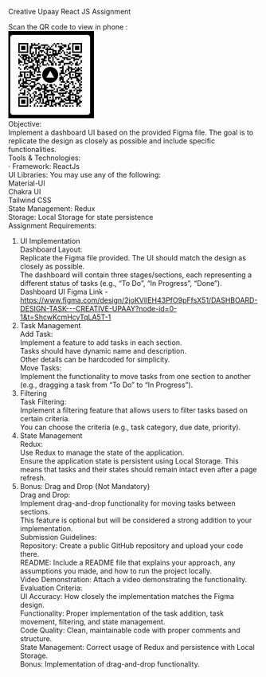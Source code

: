 <!DOCTYPE html>
<html>

<head>
  <meta charset="utf-8">
  <meta name="viewport" content="width=device-width, initial-scale=1.0">
 
  <link rel="stylesheet" href="https://stackedit.io/style.css" />
</head>

<body class="stackedit">
  <div class="stackedit__html"><p>Creative Upaay React JS Assignment</p>
<p>Scan the QR code to view in phone :<br>
<img src="qrcreative upay.JPG" alt="img"><br>
Objective:<br>
Implement a dashboard UI based on the provided Figma file. The goal is to replicate the design as closely as possible and include specific functionalities.<br>
Tools &amp; Technologies:<br>
· Framework: ReactJs<br>
UI Libraries: You may use any of the following:<br>
Material-UI<br>
Chakra UI<br>
Tailwind CSS<br>
State Management: Redux<br>
Storage: Local Storage for state persistence<br>
Assignment Requirements:</p>
<ol>
<li>UI Implementation<br>
Dashboard Layout:<br>
Replicate the Figma file provided. The UI should match the design as closely as possible.<br>
The dashboard will contain three stages/sections, each representing a different status of tasks (e.g., “To Do”, “In Progress”, “Done”).<br>
Dashboard UI Figma Link - <a href="https://www.figma.com/design/2joKVlIEH43PfO9pFfsX51/DASHBOARD-DESIGN-TASK---CREATIVE-UPAAY?node-id=0-1&amp;t=ShcwKcmHcyTqLA5T-1">https://www.figma.com/design/2joKVlIEH43PfO9pFfsX51/DASHBOARD-DESIGN-TASK---CREATIVE-UPAAY?node-id=0-1&amp;t=ShcwKcmHcyTqLA5T-1</a></li>
<li>Task Management<br>
Add Task:<br>
Implement a feature to add tasks in each section.<br>
Tasks should have dynamic name and description.<br>
Other details can be hardcoded for simplicity.<br>
Move Tasks:<br>
Implement the functionality to move tasks from one section to another (e.g., dragging a task from “To Do” to “In Progress”).</li>
<li>Filtering<br>
Task Filtering:<br>
Implement a filtering feature that allows users to filter tasks based on certain criteria.<br>
You can choose the criteria (e.g., task category, due date, priority).</li>
<li>State Management<br>
Redux:<br>
Use Redux to manage the state of the application.<br>
Ensure the application state is persistent using Local Storage. This means that tasks and their states should remain intact even after a page refresh.</li>
<li>Bonus: Drag and Drop {Not Mandatory}<br>
Drag and Drop:<br>
Implement drag-and-drop functionality for moving tasks between sections.<br>
This feature is optional but will be considered a strong addition to your implementation.<br>
Submission Guidelines:<br>
Repository: Create a public GitHub repository and upload your code there.<br>
README: Include a README file that explains your approach, any assumptions you made, and how to run the project locally.<br>
Video Demonstration: Attach a video demonstrating the functionality.<br>
Evaluation Criteria:<br>
UI Accuracy: How closely the implementation matches the Figma design.<br>
Functionality: Proper implementation of the task addition, task movement, filtering, and state management.<br>
Code Quality: Clean, maintainable code with proper comments and structure.<br>
State Management: Correct usage of Redux and persistence with Local Storage.<br>
Bonus: Implementation of drag-and-drop functionality.</li>
</ol>
</div>
</body>

</html>
